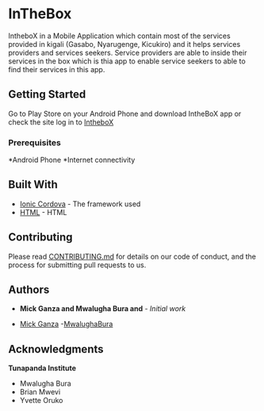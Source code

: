 # InTheBox

IntheboX in a Mobile Application which contain most of the services provided in kigali (Gasabo, Nyarugenge, Kicukiro) and it helps services providers and services seekers. Service providers are able to inside their services in the box which is thia app to enable service seekers to able to find their services in this app.

## Getting Started

Go to Play Store on your Android Phone and download IntheBoX app or check the site log in to [IntheboX](https://github.com/rutpasswd/InTheBoX)


### Prerequisites

*Android Phone
*Internet connectivity

## Built With

* [Ionic Cordova](https://ionicframework.com/) - The framework used
* [HTML](https://www.w3schools.com/html/) - HTML

## Contributing

Please read [CONTRIBUTING.md](https://github.com/mwalughabura/weConnect) for details on our code of conduct, and the process for submitting pull requests to us.

## Authors

* **Mick Ganza and Mwalugha Bura and** - *Initial work* 
 - [Mick Ganza](https://github.com/rutpasswd/)
 -[MwalughaBura](https://github.com/mwalughabura)

## Acknowledgments

**Tunapanda Institute**

* Mwalugha Bura
* Brian Mwevi
* Yvette Oruko

